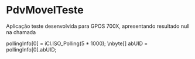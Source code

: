 # PdvMovelTeste

Aplicação teste desenvolvida para GPOS 700X, apresentando resultado null na chamada 
  
pollingInfo[0] = iCl.ISO_Polling(5 * 1000);
\nbyte[] abUID = pollingInfo[0].abUID;
